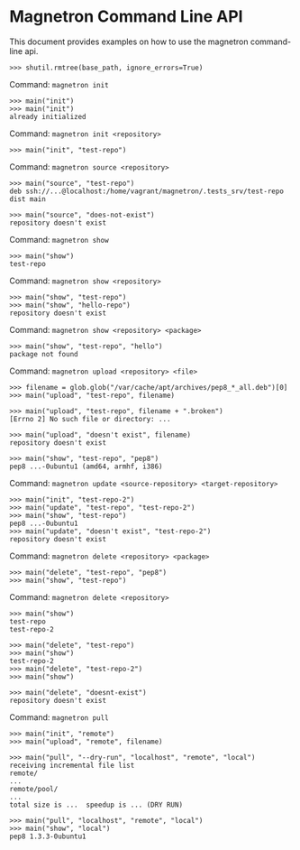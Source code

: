 # Magnetron Command Line API

This document provides examples on how to use the magnetron command-line api.

    >>> shutil.rmtree(base_path, ignore_errors=True)

Command: `magnetron init`

    >>> main("init")
    >>> main("init")
    already initialized

Command: `magnetron init <repository>`

    >>> main("init", "test-repo")

Command: `magnetron source <repository>`

    >>> main("source", "test-repo")
    deb ssh://...@localhost:/home/vagrant/magnetron/.tests_srv/test-repo dist main

    >>> main("source", "does-not-exist")
    repository doesn't exist

Command: `magnetron show`

    >>> main("show")
    test-repo

Command: `magnetron show <repository>`

    >>> main("show", "test-repo")
    >>> main("show", "hello-repo")
    repository doesn't exist

Command: `magnetron show <repository> <package>`

    >>> main("show", "test-repo", "hello")
    package not found

Command: `magnetron upload <repository> <file>`

    >>> filename = glob.glob("/var/cache/apt/archives/pep8_*_all.deb")[0]
    >>> main("upload", "test-repo", filename)

    >>> main("upload", "test-repo", filename + ".broken")
    [Errno 2] No such file or directory: ...

    >>> main("upload", "doesn't exist", filename)
    repository doesn't exist

    >>> main("show", "test-repo", "pep8")
    pep8 ...-0ubuntu1 (amd64, armhf, i386)

Command: `magnetron update <source-repository> <target-repository>`

    >>> main("init", "test-repo-2")
    >>> main("update", "test-repo", "test-repo-2")
    >>> main("show", "test-repo")
    pep8 ...-0ubuntu1
    >>> main("update", "doesn't exist", "test-repo-2")
    repository doesn't exist

Command: `magnetron delete <repository> <package>`

    >>> main("delete", "test-repo", "pep8")
    >>> main("show", "test-repo")

Command: `magnetron delete <repository>`

    >>> main("show")
    test-repo
    test-repo-2

    >>> main("delete", "test-repo")
    >>> main("show")
    test-repo-2
    >>> main("delete", "test-repo-2")
    >>> main("show")

    >>> main("delete", "doesnt-exist")
    repository doesn't exist

Command: `magnetron pull`

    >>> main("init", "remote")
    >>> main("upload", "remote", filename)

    >>> main("pull", "--dry-run", "localhost", "remote", "local")
    receiving incremental file list
    remote/
    ...
    remote/pool/
    ...
    total size is ...  speedup is ... (DRY RUN)

    >>> main("pull", "localhost", "remote", "local")
    >>> main("show", "local")
    pep8 1.3.3-0ubuntu1
